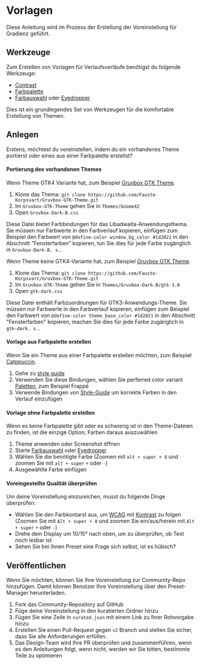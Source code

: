 # Vorlagen

Diese Anleitung wird im Prozess der Erstellung der Voreinstellung für Gradienz geführt.

## Werkzeuge

Zum Erstellen von Vorlagen für Verlaufsverläufe benötigst du folgende Werkzeuge:

- [Contrast](https://flathub.org/apps/details/org.gnome.design.Contrast)
- [Farbpalette](https://flathub.org/apps/details/org.gnome.design.Palette)
- [Farbauswahl](https://extensions.gnome.org/extension/3396/color-picker) oder [Eyedropper](https://github.com/FineFindus/eyedropper)

Dies ist ein grundlegendes Set von Werkzeugen für die komfortable Erstellung von Themen.

## Anlegen

Erstens, möchtest du voreinstellen, indem du ein vorhandenes Theme portierst oder eines aus einer Farbpalette erstellst?

#### Portierung des vorhandenen Themes

Wenn Theme GTK4 Variante hat, zum Beispiel [Gruvbox GTK Theme](https://github.com/Fausto-Korpsvart/Gruvbox-GTK-Theme).

1. Klone das Thema: `git clone https://github.com/Fausto-Korpsvart/Gruvbox-GTK-Theme.git`
2. Im `Gruvbox-GTK-Theme` gehen Sie in `Themes/Gnome42`
3. Open `Gruvbox-Dark-B.css`

Diese Datei bietet Farbbindungen für das Libadwaita-Anwendungsthema. Sie müssen nur Farbwerte in den Farbverlauf kopieren, einfügen zum Beispiel den Farbwert von `@define-color window_bg_color #1d2021` in den Abschnitt "Fensterfarben" kopieren, tun Sie dies für jede Farbe zugänglich in `Gruvbox-Dark-B. s.`.

Wenn Theme keine GTK4-Variante hat, zum Beispiel [Gruvbox GTK Theme](https://github.com/Fausto-Korpsvart/Gruvbox-GTK-Theme).

1. Klone das Thema: `git clone https://github.com/Fausto-Korpsvart/Gruvbox-GTK-Theme.git`
2. Im `Gruvbox-GTK-Theme` gehen Sie in `Themes/Gruvbox-Dark-B/gtk-3.0`
3. Open `gtk-dark.css`

Diese Datei enthält Farbzuordnungen für GTK3-Anwendungs-Theme. Sie müssen nur Farbwerte in den Farbverlauf kopieren, einfügen zum Beispiel den Farbwert von `@define-color theme_base_color #1d2021` in den Abschnitt "Fensterfarben" kopieren, machen Sie dies für jede Farbe zugänglich in `gtk-dark. s.`.

#### Vorlage aus Farbpalette erstellen

Wenn Sie ein Theme aus einer Farbpalette erstellen möchten, zum Beispiel [Catppuccin](https://github.com/catppuccin/catppuccin).

1. Gehe zu [style guide](https://github.com/catppuccin/catppuccin/blob/main/docs/style-guide.md)
2. Verwenden Sie diese Bindungen, wählen Sie perferred color variant [Paletten](https://github.com/catppuccin/catppuccin#-palettes), zum Beispiel Frappé
3. Verwende Bindungen von [Style-Guide](https://github.com/catppuccin/catppuccin/blob/main/docs/style-guide.md) um korrekte Farben in den Verlauf einzufügen

#### Vorlage ohne Farbpalette erstellen

Wenn es keine Farbpalette gibt oder es schwierig ist in den Theme-Dateien zu finden, ist die einzige Option, Farben daraus auszuwählen

1. Theme anwenden oder Screenshot öffnen
2. Starte [Farbauswahl](https://extensions.gnome.org/extension/3396/color-picker) oder [Eyedropper](https://github.com/FineFindus/eyedropper)
3. Wählen Sie die benötigte Farbe (Zoomen mit `alt + super + 8` und zoomen Sie mit `alt + super` `+` oder `-`)
4. Ausgewählte Farbe einfügen

#### Voreingestellte Qualität überprüfen

Um deine Voreinstellung einzureichen, musst du folgende Dinge überprüfen:

- Wählen Sie den Farbkontarst aus, um [WCAG](https://www.w3.org/WAI/standards-guidelines/wcag) mit [Kontrast](https://flathub.org/apps/details/org.gnome.design.Contrast) zu folgen (Zoomen Sie mit `Alt + super + 8` und zoomen Sie ein/aus/herein mit `Alt + super` `+` oder `-`)
- Drehe dein Display um 10/15° nach oben, um zu überprüfen, ob Text noch lesbar ist
- Sehen Sie bei Ihnen Preset eine Frage sich selbst, ist es hübsch?

## Veröffentlichen

Wenn Sie möchten, können Sie Ihre Voreinstellung zur Community-Repo hinzufügen. Damit können Benutzer Ihre Voreinstellung über den Preset-Manager herunterladen.

1. Fork das Community-Repository auf GitHub
2. Füge deine Voreinstellung in den kuratierten Ordner hinzu
3. Fügen Sie eine Zeile in `curated.json` mit einem Link zu Ihrer Rohvorgabe hinzu
4. Erstellen Sie einen Pull-Request gegen `v2` Branch und stellen Sie sicher, dass Sie alle Anforderungen erfüllen.
5. Das Design-Team wird Ihre PR überprüfen und zusammenführen, wenn es den Anleitungen folgt, wenn nicht, werden wir Sie bitten, bestimmte Teile zu optimieren
